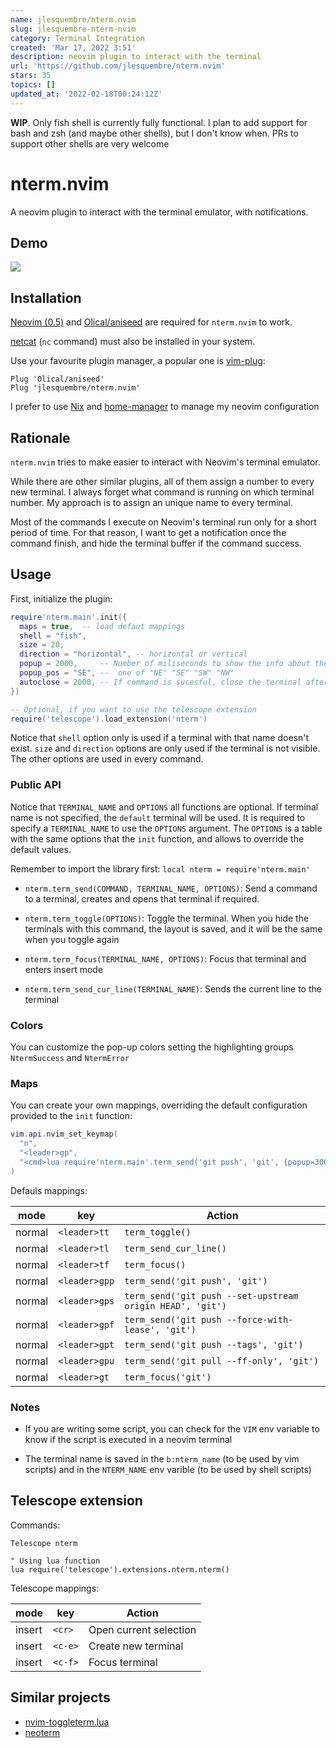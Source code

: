 ```yaml
---
name: jlesquembre/nterm.nvim
slug: jlesquembre-nterm-nvim
category: Terminal Integration
created: 'Mar 17, 2022 3:51'
description: neovim plugin to interact with the terminal
url: 'https://github.com/jlesquembre/nterm.nvim'
stars: 35
topics: []
updated_at: '2022-02-18T00:24:12Z'
---
```

**WIP**. Only fish shell is currently fully functional. I plan to add support
for bash and zsh (and maybe other shells), but I don't know when. PRs to support
other shells are very welcome

# nterm.nvim

A neovim plugin to interact with the terminal emulator, with notifications.

## Demo

[![](http://img.youtube.com/vi/FdX5683TO1Y/0.jpg)](http://www.youtube.com/watch?v=FdX5683TO1Y)

## Installation

[Neovim (0.5)](https://github.com/neovim/neovim/) and
[Olical/aniseed](https://github.com/Olical/aniseed) are required for
`nterm.nvim` to work.

[netcat](https://en.wikipedia.org/wiki/Netcat) (`nc` command) must also be
installed in your system.

Use your favourite plugin manager, a popular one is
[vim-plug](https://github.com/junegunn/vim-plug):

    Plug 'Olical/aniseed'
    Plug 'jlesquembre/nterm.nvim'

I prefer to use [Nix](https://nixos.org/) and
[home-manager](https://github.com/nix-community/home-manager) to manage my
neovim configuration

## Rationale

`nterm.nvim` tries to make easier to interact with Neovim's terminal emulator.

While there are other similar plugins, all of them assign a number to every new
terminal. I always forget what command is running on which terminal number. My
approach is to assign an unique name to every terminal.

Most of the commands I execute on Neovim's terminal run only for a short period
of time. For that reason, I want to get a notification once the command finish,
and hide the terminal buffer if the command success.

## Usage

First, initialize the plugin:

```lua
require'nterm.main'.init({
  maps = true,  -- load defaut mappings
  shell = "fish",
  size = 20,
  direction = "horizontal", -- horizontal or vertical
  popup = 2000,     -- Number of miliseconds to show the info about the commmand. 0 to dissable
  popup_pos = "SE", --  one of "NE" "SE" "SW" "NW"
  autoclose = 2000, -- If command is sucesful, close the terminal after that number of miliseconds. 0 to disable
})

-- Optional, if you want to use the telescope extension
require('telescope').load_extension('nterm')
```

Notice that `shell` option only is used if a terminal with that name doesn't
exist. `size` and `direction` options are only used if the terminal is not
visible. The other options are used in every command.

### Public API

Notice that `TERMINAL_NAME` and `OPTIONS` all functions are optional. If
terminal name is not specified, the `default` terminal will be used. It is
required to specify a `TERMINAL_NAME` to use the `OPTIONS` argument. The
`OPTIONS` is a table with the same options that the `init` function, and allows
to override the default values.

Remember to import the library first: `local nterm = require'nterm.main'`

*   `nterm.term_send(COMMAND, TERMINAL_NAME, OPTIONS)`: Send a command to a
    terminal, creates and opens that terminal if required.

*   `nterm.term_toggle(OPTIONS)`: Toggle the terminal. When you hide the terminals
    with this command, the layout is saved, and it will be the same when you
    toggle again

*   `nterm.term_focus(TERMINAL_NAME, OPTIONS)`: Focus that terminal and enters
    insert mode

*   `nterm.term_send_cur_line(TERMINAL_NAME)`: Sends the current line to the
    terminal

### Colors

You can customize the pop-up colors setting the highlighting groups
`NtermSuccess` and `NtermError`

### Maps

You can create your own mappings, overriding the default configuration provided
to the `init` function:

```lua
vim.api.nvim_set_keymap(
  "n",
  "<leader>gp",
  "<cmd>lua require'nterm.main'.term_send('git push', 'git', {popup=3000, popup_pos="NE", autoclose=0})<cr>"
)
```

Defauls mappings:

| mode   | key           | Action                                                    |
| ------ | ------------- | --------------------------------------------------------- |
| normal | `<leader>tt`  | `term_toggle()`                                           |
| normal | `<leader>tl`  | `term_send_cur_line()`                                    |
| normal | `<leader>tf`  | `term_focus()`                                            |
| normal | `<leader>gpp` | `term_send('git push', 'git')`                            |
| normal | `<leader>gps` | `term_send('git push --set-upstream origin HEAD', 'git')` |
| normal | `<leader>gpf` | `term_send('git push --force-with-lease', 'git')`         |
| normal | `<leader>gpt` | `term_send('git push --tags', 'git')`                     |
| normal | `<leader>gpu` | `term_send('git pull --ff-only', 'git')`                  |
| normal | `<leader>gt`  | `term_focus('git')`                                       |

### Notes

*   If you are writing some script, you can check for the `VIM` env variable to
    know if the script is executed in a neovim terminal

*   The terminal name is saved in the `b:nterm_name` (to be used by vim scripts)
    and in the `NTERM_NAME` env varible (to be used by shell scripts)

## Telescope extension

Commands:

```viml
Telescope nterm

" Using lua function
lua require('telescope').extensions.nterm.nterm()
```

Telescope mappings:

| mode   | key     | Action                 |
| ------ | ------- | ---------------------- |
| insert | `<cr>`  | Open current selection |
| insert | `<c-e>` | Create new terminal    |
| insert | `<c-f>` | Focus terminal         |

## Similar projects

*   [nvim-toggleterm.lua](https://github.com/akinsho/nvim-toggleterm.lua)
*   [neoterm](https://github.com/kassio/neoterm)
